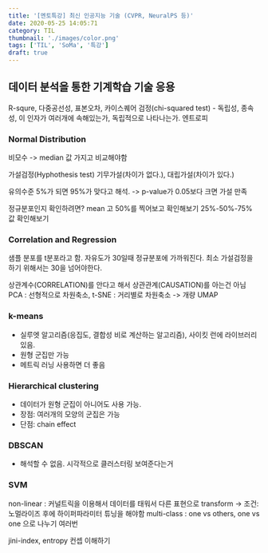 ```yaml
---
title: '[멘토특강] 최신 인공지능 기술 (CVPR, NeuralPS 등)'
date: 2020-05-25 14:05:71
category: TIL
thumbnail: './images/color.png'
tags: ['TIL', 'SoMa', '특강']
draft: true
---
```


## 데이터 분석을 통한 기계학습 기술 응용

R-squre, 다중공선성, 표본오차, 카이스퀘어 검정(chi-squared test) - 독립성, 종속성, 이 인자가 여러개에 속해있는가, 독립적으로 나타나는가.
엔트로피

### Normal Distribution

비모수 -> median 값 가지고 비교해야함

가설검정(Hyphothesis test)
기무가설(차이가 없다.), 대립가설(차이가 있다.)

유의수준 5%가 되면 95%가 맞다고 해석. -> p-value가 0.05보다 크면 가설 만족

정규분포인지 확인하려면?
mean 고 50%를 찍어보고 확인해보기
25%-50%-75% 값 확인해보기

### Correlation and Regression

샘플 분포를 t분포라고 함.
자유도가 30일때 정규분포에 가까워진다.
최소 가설검정을 하기 위해서는 30을 넘어야한다.

상관계수(CORRELATION)를 안다고 해서 상관관계(CAUSATION)를 아는건 아님
PCA : 선형적으로 차원축소,
t-SNE : 거리별로 차원축소 -> 개량 UMAP

### k-means

- 실루엣 알고리즘(응집도, 결합성 비로 계산하는 알고리즘), 사이킷 런에 라이브러리 있음.
- 원형 군집만 가능
- 메트릭 러닝 사용하면 더 좋음

### Hierarchical clustering

- 데이터가 원형 군집이 아니어도 사용 가능.
- 장점: 여러개의 모양의 군집은 가능
- 단점: chain effect

### DBSCAN

- 해석할 수 없음. 시각적으로 클러스터링 보여준다는거

### SVM

non-linear : 커널트릭을 이용해서 데이터를 태워서 다른 표현으로 transform
-> 조건: 노멀라이즈 후에 하이퍼파라미터 튜닝을 해야함
multi-class : one vs others, one vs one 으로 나누기 여러번

jini-index, entropy 컨셉 이해하기
